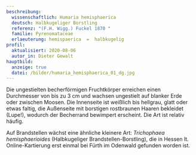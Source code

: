 ```yaml
---
beschreibung:
  wissenschaftlich: Humaria hemisphaerica
  deutsch: Halbkugeliger Borstling
  referenz: "(F.H. Wigg.) Fuckel 1870 "
  familie: Pyrenomataceae
  erlaeuterung: hemispaerica  =  halbkugelig
profil:
  aktualisiert: 2020-08-06
  autor_in: Dieter Gewalt
hauptbild:
  anzeige: true
  datei: /bilder/humaria_hemisphaerica_01_dg.jpg
---
```

Die ungestielten becherförmigen Fruchtkörper erreichen einen Durchmesser von bis zu 3 cm und wachsen ungestielt auf blanker Erde oder zwischen Moosen. Die Innenseite ist weißlich bis hellgrau, glatt oder etwas faltig, die Außenseite mit borstigen rostbraunen Haaren bekleidet (Lupe!), wodurch der Becherrand bewimpert erscheint. Die Art ist relativ häufig.

Auf Brandstellen wächst eine ähnliche kleinere Art: *Trichophaea hemisphaerioides* (Halbkugeliger Brandstellen-Borstling), die in Hessen lt. Online-Kartierung erst einmal bei Fürth im Odenwald gefunden worden ist.